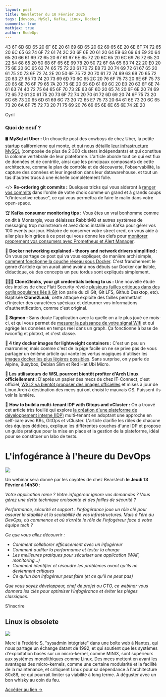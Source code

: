 ```yaml
---
layout: post
title: Newsletter du 10 Février 2025
tags: [devops, MySql, Kafka, Linux, Docker]
comments: true
mathjax: true
author: RudeOps
---
```


43 6F 6D 6D 65 20 6F 6E 20 61 69 6D 65 20 62 69 65 6E 20 6E 6F 74 72 65 20 6C 65 63 74 6F 72 61 74 2C 20 6F 6E 20 61 20 64 E9 63 69 64 E9 20 64 65 20 66 61 69 72 65 20 67 61 67 6E 65 72 20 6C 65 20 6C 69 76 72 65 20 22 54 68 65 20 50 68 6F 65 6E 69 78 20 50 72 6F 6A 65 63 74 22 20 E0 20 75 6E 20 6C 65 63 74 65 75 72 20 61 70 72 E8 73 20 74 69 72 61 67 65 20 61 75 20 73 6F 72 74 2E 20 50 6F 75 72 20 70 61 72 74 69 63 69 70 65 72 20 63 27 65 73 74 20 73 69 6D 70 6C 65 2C 20 76 6F 75 73 20 6E 6F 75 73 20 65 6E 76 6F 79 65 7A 20 75 6E 20 65 6D 61 69 6C 20 E0 20 63 6F 6E 74 61 63 74 40 72 75 64 65 6F 70 73 2E 63 6F 6D 20 65 74 20 6F 6E 20 74 69 72 65 72 61 20 61 75 20 73 6F 72 74 20 70 61 72 6D 69 20 74 6F 75 73 20 6C 65 73 20 65 6D 61 69 6C 73 20 72 65 E7 75 73 20 64 61 6E 73 20 6C 65 73 20 6A 6F 75 72 73 20 71 75 69 20 76 69 65 6E 6E 65 6E 74 2E 20  
  
Cyril

### Quoi de neuf ?

🛢️ **MySql at Uber :** Un chouette post des cowboys de chez Uber, la petite startup californienne qui monte, et qui nous détaille  [leur infrastructure MySQL](https://www.uber.com/en-FR/blog/mysql-at-uber/) (composée de plus de 2 300 clusters indépendants) et qui constitue la colonne vertébrale de leur plateforme. L'article aborde tout ce qui est flux de données et de contrôle, ainsi que les principaux composants de cette architecture, comme le plan de contrôle et de découverte, l'observabilité, la capture des données et leur ingestion dans leur datawarehouse. et tout un tas d'autres trucs à une échelle complètement folle.

</> **Re-ordering git commits :** Quelques tricks qui vous aideront à [ranger vos commits](https://cassidoo.co/post/rebase-to-reorder/)  dans l'ordre de votre choix comme un grand et à grands coups "d'interactive rebase", ce qui vous permettra de faire le malin dans votre open-space.

🏆  **Kafka consumer monitoring tips :** Vous êtes un vrai bonhomme comme on dit à Montargis, vous délaissez RabbitMQ et autres systèmes de messaging trop mainstream et avez donc installé un Kafka pour gérer vos 100 events par jour. Histoire de conserver votre street cred, on vous aide à aller plus loin grâce à ce post qui vous donne les clefs pour  [monitorer proprement vos consumers avec Prometheus et Alert Manager](https://medium.com/trendyol-tech/kafka-consumer-monitoring-tips-890357d070b7).

🥇  **Docker networking explained - theory and network drivers simplified :** On vous partage ce post qui va vous expliquer, de manière archi simple,  [comment fonctionne la couche réseau sous Docker](https://medium.com/javarevisited/sdocker-networking-explained-theory-and-network-drivers-simplified-8c93252d2719). C'est franchement le genre d'article qu'on aurait aimé avoir à nos débuts sur Docker car lisible, didactique, où des concepts un peu tordus sont expliqués simplement.

**👨🏻‍💻 Clone2leaks, your git credentials belong to us :** Une nouvelle étude des intellos de chez Flatt Security révèle  [plusieurs failles critiques dans des outils populaires liés à Git](https://flatt.tech/research/posts/clone2leak-your-git-credentials-belong-to-us/)  (on parle du cli Git, Git LFS, Github Desktop, etc). Baptisée  **Clone2Leak**, cette attaque exploite des failles permettant d'injecter des caractères spéciaux et détourner vos informations d'authentification, comme c'est original.

📶 **Sigmon :** Sans doute l'application avec la quelle on a le plus joué ce mois-ci, et qui vous permet de  [mesurer la puissance de votre signal Wifi](https://github.com/tcsenpai/sigmon)  et qui agrège les données en temps réel dans un graph. Ça fonctionne à base de iwconfig et plotext, et c'est classe.  

**🐳 4 tiny docker images for lightweight containers :** C'est un peu un marronnier, mais comme c'est de la pige facile on ne se prive pas de vous partager un énième article qui vante les vertus magiques d'utiliser les  [images docker les plus légères possibles](https://www.infoworld.com/article/3804073/4-tiny-docker-images-for-lightweight-containers.html). Sans surprise, on y parle de Alpine, Busybox, Debian Slim et Red Hat Ubi Micro.

**🐧 Les utilisateurs de WSL pourront bientôt profiter d'Arch Linux officiellement :** D'après un papier des mecs de chez IT-Connect, c'est officiel,  [WSL2 va bientôt proposer des images officielles](https://www.it-connect.fr/windows-utilisateurs-wsl-pourront-bientot-profiter-arch-linux-officiellement/)  et mises à jour de Linux Arch à destination des mecs qui ont choisi le mauvais OS. Puissent-ils voir la lumière.

🚀  **How to build a multi-tenant IDP with Gitops and vCluster :** On a trouvé cet article très fouillé qui explore [la création d'une plateforme de développement interne (IDP)](https://itnext.io/how-to-build-a-multi-tenancy-internal-developer-platform-with-gitops-and-vcluster-d8f43bfb9c3d)  multi-tenant en adoptant une approche en self-care avec K8s, GitOps et vCluster. L'article clarifie les rôles de chacune des équipes dédiées, explique les différentes couches d'une IDP et propose un guide pratique pour la mise en place et la gestion de la plateforme, idéal pour se constituer un labo de tests.

# L'infogérance à l'heure du DevOps

![](https://storage.mlcdn.com/account_image/325165/f13FsX3zFe6W0f7TgDEEPFOr6WqprvRw9eGGynGi.png)

Un webinar sera donné par les coyotes de chez Bearstech  **le Jeudi 13 Février à 14h30**  :

_Votre application rame ? Votre infogéreur ignore vos demandes ? Vous gérez une dette technique croissante et des failles de sécurité ?_

_Performance, sécurité et support : l'infogérance joue un rôle clé pour assurer la stabilité et la scalabilité de vos infrastructures. Mais à l’ère du DevOps, où commence et où s’arrête le rôle de l’infogéreur face à votre équipe tech ?_

_Ce que vous allez découvrir :_

-   _Comment collaborer efficacement avec un infogéreur_
-   _Comment auditer la performance et tester la charge_
-   _Les meilleures pratiques pour sécuriser une application (WAF, monitoring…)_
-   _Comment identifier et résoudre les problèmes avant qu’ils ne deviennent critiques_
-   _Ce qu’un bon infogéreur peut faire (et ce qu’il ne peut pas)_

_Que vous soyez développeur, chef de projet ou CTO, ce webinar vous donnera les clés pour optimiser l’infogérance et éviter les pièges classiques._

[](https://app.livestorm.co/bearstech/linfogerance-a-lheure-du-devops-ce-que-vous-devez-savoir)

S'inscrire


## Linux is obsolete

![](https://storage.mlcdn.com/account_image/325165/L3ZVKsGu9oqkeqnxi85jDEilAYoJ99SYjIkX1HnM.png)

Merci à Frédéric S, "sysadmin intégriste" dans une boîte web à Nantes, qui nous partage un échange datant de 1992, et qui soutient que les systèmes d'exploitation basés sur un micro-kernel, comme MINIX, sont supérieurs aux systèmes monolithiques comme Linux. Des mecs mettent en avant les avantages des micro-kernels, comme une certaine modularité et la facilité de la maintenance, et critiquent Linux pour sa dépendance à l'architecture 80x86, ce qui pourrait limiter sa viabilité à long terme. A déguster avec un bon whisky au coin du feu.  

[Accéder au lien ->](https://groups.google.com/g/comp.os.minix/c/wlhw16QWltI)